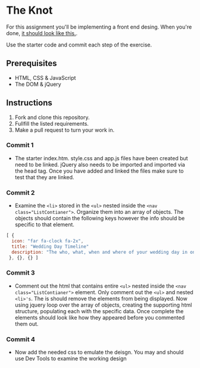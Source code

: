 # The Knot

For this assignment you'll be implementing a front end desing. When you're done, [it should look like this.](https://codepen.io/jkeohan/live/YzXpyXy).

Use the starter code and commit each step of the exercise.

## Prerequisites

* HTML, CSS & JavaScript
* The DOM & jQuery

## Instructions

1. Fork and clone this repository.
1. Fullfill the listed requirements.
1. Make a pull request to turn your work in.

### Commit 1

* The starter index.htm. style.css and app.js files have been created but need to be linked. jQuery also needs to be imported and imported via the head tag. Once you have added and linked the files make sure to test that they are linked.  

### Commit 2

* Examine the `<li>` stored in the `<ul>` nested inside the `<nav class="ListContianer">`. Organize them into an array of objects.  The objects should contain the following keys however the info should be specific to that element.

```javascript
[ {
  icon: "far fa-clock fa-2x",
  title: "Wedding Day Timeline"
  description: "The who, what, when and where of your wedding day in one timeline"
 }, {}, {} ]

```

### Commit 3

* Comment out the html that contains entire `<ul>` nested inside the `<nav class="ListContianer">` element.  Only comment out the `<ul>` and nested `<li>'s`. The is should remove the elements from being displayed.  Now using jquery loop over the array of objects, creating the supporting html structure, populating each with the specific data.  Once complete the elements should look like how they appeared before you commented them out. 


### Commit 4

* Now add the needed css to emulate the deisgn. You may and should use Dev Tools to examine the working design
